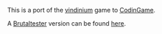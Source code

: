 This is a port of the [vindinium](https://github.com/ornicar/vindinium) game to [CodinGame](https://codingame.com).

A [Brutaltester](https://github.com/dreignier/cg-brutaltester) version can be found [here](https://github.com/aperinot/cgVindiniumReferee).
